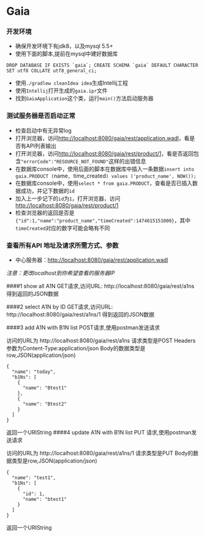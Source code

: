 Gaia
==========

### 开发环境
- 确保开发环境下有jdk8，以及mysql 5.5+
- 使用下面的脚本,提前在mysql中建好数据库

```
DROP DATABASE IF EXISTS `gaia`; CREATE SCHEMA `gaia` DEFAULT CHARACTER SET utf8 COLLATE utf8_general_ci;
```

- 使用`./gradlew cleanIdea idea`生成Intellij工程
- 使用`Intellij`打开生成的`gaia.ipr`文件
- 找到`GaiaApplication`这个类，运行`main()`方法启动服务器

### 测试服务器是否启动正常

- 检查启动中有无异常log
- 打开浏览器，访问<http://localhost:8080/gaia/rest/application.wadl>，看是否有API列表输出
- 打开浏览器，访问<http://localhost:8080/gaia/rest/product/1>，看是否返回包含`"errorCode":"RESOURCE_NOT_FOUND"`这样的出错信息
- 在数据库console中，使用后面的脚本在数据库中插入一条数据`insert into gaia.PRODUCT (`name`, `time_created`) values ('product_name', NOW());`
- 在数据库console中，使用`select * from gaia.PRODUCT`，查看是否已插入数据成功，并记下数据的`id`
- 加入上一步记下的`id`为`1`，打开浏览器，访问<http://localhost:8080/gaia/rest/product/1>
- 检查浏览器的返回是否是 `{"id":1,"name":"product_name","timeCreated":1474615151000}`，其中`timeCreated`对应的数字可能会略有不同

### 查看所有API 地址及请求所需方式、参数

- 中心服务器：<http://localhost:8080/gaia/rest/application.wadl>

*注意：更改localhost到你希望查看的服务器IP*


####1 show all A1N
GET请求,访问URL:
http://localhost:8080/gaia/rest/a1ns
得到返回的JSON数据

####2 select A1N by ID
GET请求,访问URL:
http://localhost:8080/gaia/rest/a1ns/1
得到返回的JSON数据

####3 add A1N with B1N list
POST请求,使用postman发送请求

访问的URL为
http://localhost:8080/gaia/rest/a1ns
请求类型是POST
Headers参数为Content-Type:application/json
Body的数据类型是row,JSON(application/json)
```
{
  "name": "today",
  "b1Ns": [
    {
      "name": "Btest1"
    },
    {
      "name": "Btest2"
    }
  ]
}
```
返回一个URIString
####4 update A1N with B1N list
PUT 请求,使用postman发送请求

访问的URL为
http://localhost:8080/gaia/rest/a1ns/1
请求类型是PUT
Body的数据类型是row,JSON(application/json)
```
{
  "name": "test1",
  "b1Ns": [
    {
      "id": 1,
      "name": "btest1"
    }
  ]
}
```
返回一个URIString